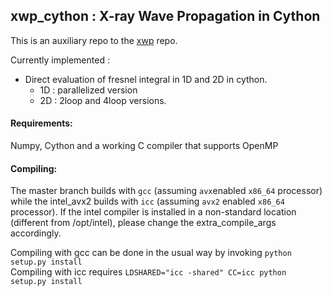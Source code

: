 ## xwp_cython : X-ray Wave Propagation in Cython

This is an auxiliary repo to the [xwp](https://github.com/s-sajid-ali/xwp) repo. 

Currently implemented  :
- Direct evaluation of fresnel integral in 1D and 2D in cython.
    - 1D : parallelized version
    - 2D : 2loop and 4loop versions. 
  
#### Requirements:
Numpy, Cython and a working C compiler that supports OpenMP

#### Compiling: 
The master branch builds with `gcc` (assuming `avx`enabled `x86_64` processor) while the intel_avx2 builds with `icc` (assuming `avx2` enabled `x86_64` processor). If the intel compiler is installed in a non-standard location (different from /opt/intel), please change the extra_compile_args accordingly.

Compiling with gcc can be done in the usual way by invoking `python setup.py install`\
Compiling with icc requires `LDSHARED="icc -shared" CC=icc python setup.py install` 
